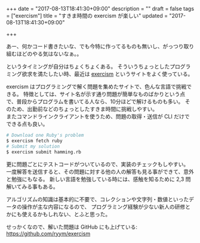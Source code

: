 +++
date = "2017-08-13T18:41:30+09:00"
description = ""
draft = false
tags = ["exercism"]
title = "すきま時間の exercism が楽しい"
updated = "2017-08-13T18:41:30+09:00"

+++

[exercism]: http://exercism.io/

あー、何かコード書きたいな、でも今特に作ってるものも無いし、がっつり取り組むほどのやる気はないなぁ。。

というタイミングが自分はちょくちょくある。
そういうちょっとしたプログラミング欲求を満たしたい時、最近は [exercism][exercism] というサイトをよく使っている。

exercism はプログラミングで解く問題を集めたサイトで、色んな言語で挑戦できる。
特徴としては、サイト名が示す通り問題が簡単なものばかりという点で、普段からプログラムを書いてる人なら、10分ほどで解けるものも多い。
そのため、出勤前などのちょっとしたすきま時間に挑戦しやすい。  
またコマンドラインクライアントを使うため、問題の取得・送信が CLI だけでできる点も良い。

```bash
# Download one Ruby's problem
$ exercism fetch ruby
# Submit my solution
$ exercism submit hamming.rb
```

更に問題ごとにテストコードがついているので、実装のチェックもしやすい。
一度解答を送信すると、その問題に対する他の人の解答も見る事ができて、意外と勉強にもなる。
新しい言語を勉強している時には、感触を知るために 2,3 問解いてみる事もある。

アルゴリズムの知識は基本的に不要で、コレクションや文字列・数値といったデータの操作が主な内容になるので、
プログラミング経験が少ない新人の研修とかにも使えるかもしれない、とふと思った。

せっかくなので、解いた問題は GitHub にも上げている: <https://github.com/ryym/exercism>
